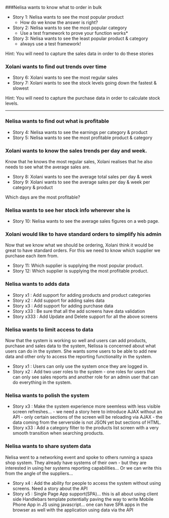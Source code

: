 

###Nelisa wants to know what to order in bulk
* Story 1: Nelisa wants to see the most popular product
  * How do we know the answer is right?
* Story 2: Nelisa wants to see the most popular category
  * Use a test framework to prove your function works*
* Story 3: Nelisa wants to see the least popular product & category 
  * always use a test framework!
 
Hint: You will need to capture the sales data in order to do these stories

### Xolani wants to find out trends over time
* Story 6: Xolani wants to see the most regular sales 
* Story 7:  Xolani wants to see the stock levels going down the fastest & slowest
 
Hint: You will need to capture the purchase data in order to calculate stock levels.

---

### Nelisa wants to find out what is profitable
* Story 4: Nelisa wants to see the earnings per category & product
* Story 5: Nelisa wants to see the most profitable product & category

### Xolani wants to know the sales trends per day and week.
Know that he knows the most regular sales, Xolani realises that he also needs to see what the average sales are.
* Story 8:  Xolani wants to see the average total sales per day & week
* Story 9:  Xolani wants to see the average sales per day & week per category & product

Which days are the most profitable?

### Nelisa wants to see her stock info wherever she is

* Story 10: Nelisa wants to see the average sales figures on a web page.

### Xolani would like to have standard orders to simplify his admin
Now that we know what we should be ordering, Xolani think it would be great to have standard orders. For this we need to know which supplier we purchase each item from.

* Story 11: Which supplier is supplying the most popular product.
* Story 12: Which supplier is supplying the most profitable product.

### Nelisa wants to adds data

* Story x1 : Add support for adding products and product categories
* Story x2 : Add support for adding sales data
* Story x3 : Add support for adding purchase data
* Story x33 : Be sure that all the add screens have data validation
* Story x333 : Add Update and Delete support for all the above screens
 
### Nelisa wants to limit access to data

Now that the system is working so well and users can add products, purchase and sales data to the system, Nelissa is concerned about what users can do in the system. She wants some users to be able to add new data and other only to access the reporting functionality in the system.

* Story x1 : Users can only use the system once they are logged in.
* Story x2 : Add two user roles to the system - one roles for users that can only see sales reports and another role for an admin user that can do everything in the system.

### Nelisa wants to polish the system

* Story x3 : Make the system experience more seemless with less visible screen refreshes... - we need a story here to introduce AJAX without an API - only certain sections of the screen will be reloading via AJAX - the data coming from the serverside is not JSON yet but sections of HTML.
* Story x33 : Add a category filter to the products list screen with a very smooth transition when searching products.

### Nelisa wants to share system data

Nelisa went to a networking event and spoke to others running a spaza shop system. They already have systems of their own - but they are interested in using her systems reporting capabilities... Or we can write this from the angle of the suppliers...

* Story x4 : Add the ability for people to access the system without using screens. Need a story about the API
* Story x5 : Single Page App support(SPA)... this is all about using client side Handlebars template potentially paving the way to write Mobile Phone App in JS using javascript... one can have SPA apps in the browser as well with the application using data via the API

 








